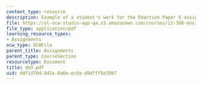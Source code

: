 ```yaml
---
content_type: resource
description: Example of a student's work for the Reaction Paper 5 assignment.
file: https://ol-ocw-studio-app-qa.s3.amazonaws.com/courses/11-368-environmental-justice-fall-2004/ddf1d70d9d1e8a6eec0ad9dfff5e39b7_dm5.pdf
file_type: application/pdf
learning_resource_types:
- Assignments
ocw_type: OCWFile
parent_title: Assignments
parent_type: CourseSection
resourcetype: Document
title: dm5.pdf
uid: ddf1d70d-9d1e-8a6e-ec0a-d9dfff5e39b7
---
```

